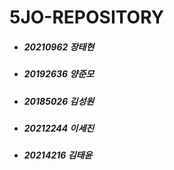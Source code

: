 # 5JO-REPOSITORY

* ##### 20210962 장태현
* ##### 20192636 양준모
* ##### 20185026 김성원
* ##### 20212244 이세진
* ##### 20214216 김태윤
